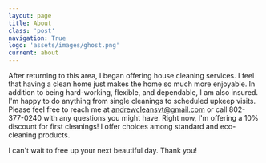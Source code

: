 ```yaml
---
layout: page
title: About
class: 'post'
navigation: True
logo: 'assets/images/ghost.png'
current: about
---
```


After returning to this area, I began offering house cleaning services. I feel that having a clean home just makes the home so much more enjoyable. In addition to being hard-working, flexible, and dependable, I am also insured. I'm happy to do anything from single cleanings to scheduled upkeep visits. Please feel free to reach me at andrewcleansvt@gmail.com or call 802-377-0240 with any questions you might have. Right now, I'm offering a 10% discount for first cleanings! I offer choices among standard and eco-cleaning products.

I can't wait to free up your next beautiful day. Thank you!
